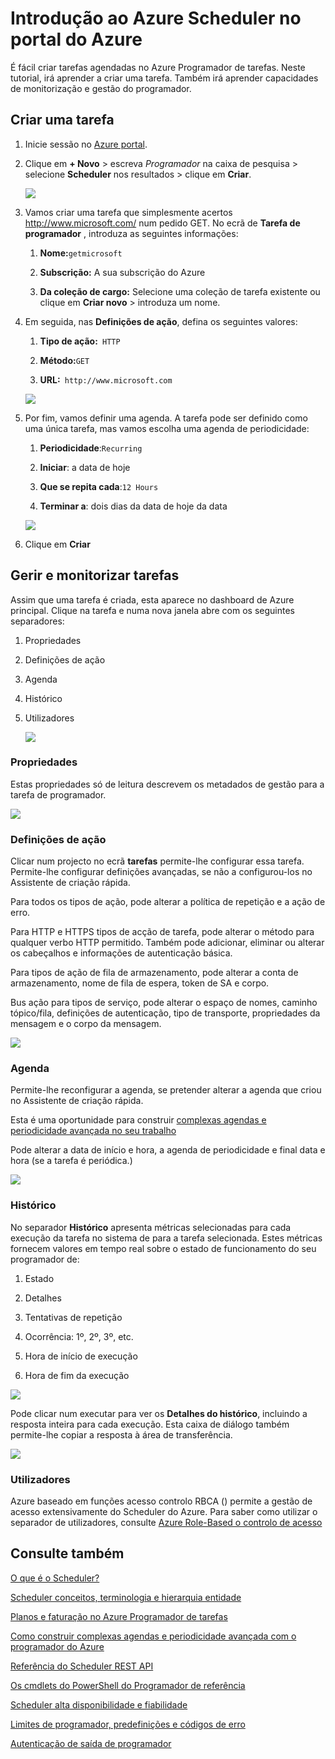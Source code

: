 <properties
 pageTitle="Introdução ao Azure Scheduler no Azure portal | Microsoft Azure"
 description="Introdução ao Azure Scheduler no portal do Azure"
 services="scheduler"
 documentationCenter=".NET"
 authors="derek1ee"
 manager="kevinlam1"
 editor=""/>
<tags
 ms.service="scheduler"
 ms.workload="infrastructure-services"
 ms.tgt_pltfrm="na"
 ms.devlang="dotnet"
 ms.topic="hero-article"
 ms.date="08/10/2016"
 ms.author="deli"/>

# <a name="get-started-with-azure-scheduler-in-azure-portal"></a>Introdução ao Azure Scheduler no portal do Azure

É fácil criar tarefas agendadas no Azure Programador de tarefas. Neste tutorial, irá aprender a criar uma tarefa. Também irá aprender capacidades de monitorização e gestão do programador.

## <a name="create-a-job"></a>Criar uma tarefa

1.  Inicie sessão no [Azure portal](https://portal.azure.com/).  

2.  Clique em **+ Novo** > escreva _Programador_ na caixa de pesquisa > selecione **Scheduler** nos resultados > clique em **Criar**.

     ![][marketplace-create]

3.  Vamos criar uma tarefa que simplesmente acertos http://www.microsoft.com/ num pedido GET. No ecrã de **Tarefa de programador** , introduza as seguintes informações:

    1.  **Nome:**`getmicrosoft`  

    2.  **Subscrição:** A sua subscrição do Azure   

    3.  **Da coleção de cargo:** Selecione uma coleção de tarefa existente ou clique em **Criar novo** > introduza um nome.

4.  Em seguida, nas **Definições de ação**, defina os seguintes valores:

    1.  **Tipo de ação:**` HTTP`  

    2.  **Método:**`GET`  

    3.  **URL:**` http://www.microsoft.com`  

      ![][action-settings]

5.  Por fim, vamos definir uma agenda. A tarefa pode ser definido como uma única tarefa, mas vamos escolha uma agenda de periodicidade:

    1. **Periodicidade**:`Recurring`

    2. **Iniciar**: a data de hoje

    3. **Que se repita cada**:`12 Hours`

    4. **Terminar a**: dois dias da data de hoje da data  

      ![][recurrence-schedule]

6.  Clique em **Criar**

## <a name="manage-and-monitor-jobs"></a>Gerir e monitorizar tarefas

Assim que uma tarefa é criada, esta aparece no dashboard de Azure principal. Clique na tarefa e numa nova janela abre com os seguintes separadores:

1.  Propriedades  

2.  Definições de ação  

3.  Agenda  

4.  Histórico

5.  Utilizadores

    ![][job-overview]

### <a name="properties"></a>Propriedades

Estas propriedades só de leitura descrevem os metadados de gestão para a tarefa de programador.

   ![][job-properties]


### <a name="action-settings"></a>Definições de ação

Clicar num projecto no ecrã **tarefas** permite-lhe configurar essa tarefa. Permite-lhe configurar definições avançadas, se não a configurou-los no Assistente de criação rápida.

Para todos os tipos de ação, pode alterar a política de repetição e a ação de erro.

Para HTTP e HTTPS tipos de acção de tarefa, pode alterar o método para qualquer verbo HTTP permitido. Também pode adicionar, eliminar ou alterar os cabeçalhos e informações de autenticação básica.

Para tipos de ação de fila de armazenamento, pode alterar a conta de armazenamento, nome de fila de espera, token de SA e corpo.

Bus ação para tipos de serviço, pode alterar o espaço de nomes, caminho tópico/fila, definições de autenticação, tipo de transporte, propriedades da mensagem e o corpo da mensagem.

   ![][job-action-settings]

### <a name="schedule"></a>Agenda

Permite-lhe reconfigurar a agenda, se pretender alterar a agenda que criou no Assistente de criação rápida.

Esta é uma oportunidade para construir [complexas agendas e periodicidade avançada no seu trabalho](scheduler-advanced-complexity.md)

Pode alterar a data de início e hora, a agenda de periodicidade e final data e hora (se a tarefa é periódica.)

   ![][job-schedule]


### <a name="history"></a>Histórico

No separador **Histórico** apresenta métricas selecionadas para cada execução da tarefa no sistema de para a tarefa selecionada. Estes métricas fornecem valores em tempo real sobre o estado de funcionamento do seu programador de:

1.  Estado  

2.  Detalhes  

3.  Tentativas de repetição

4.  Ocorrência: 1º, 2º, 3º, etc.

5.  Hora de início de execução  

6.  Hora de fim da execução

   ![][job-history]

Pode clicar num executar para ver os **Detalhes do histórico**, incluindo a resposta inteira para cada execução. Esta caixa de diálogo também permite-lhe copiar a resposta à área de transferência.

   ![][job-history-details]

### <a name="users"></a>Utilizadores

Azure baseado em funções acesso controlo RBCA () permite a gestão de acesso extensivamente do Scheduler do Azure. Para saber como utilizar o separador de utilizadores, consulte [Azure Role-Based o controlo de acesso](../active-directory/role-based-access-control-configure.md)


## <a name="see-also"></a>Consulte também

 [O que é o Scheduler?](scheduler-intro.md)

 [Scheduler conceitos, terminologia e hierarquia entidade](scheduler-concepts-terms.md)

 [Planos e faturação no Azure Programador de tarefas](scheduler-plans-billing.md)

 [Como construir complexas agendas e periodicidade avançada com o programador do Azure](scheduler-advanced-complexity.md)

 [Referência do Scheduler REST API](https://msdn.microsoft.com/library/mt629143)

 [Os cmdlets do PowerShell do Programador de referência](scheduler-powershell-reference.md)

 [Scheduler alta disponibilidade e fiabilidade](scheduler-high-availability-reliability.md)

 [Limites de programador, predefinições e códigos de erro](scheduler-limits-defaults-errors.md)

 [Autenticação de saída de programador](scheduler-outbound-authentication.md)


[marketplace-create]: ./media/scheduler-get-started-portal/scheduler-v2-portal-marketplace-create.png
[action-settings]: ./media/scheduler-get-started-portal/scheduler-v2-portal-action-settings.png
[recurrence-schedule]: ./media/scheduler-get-started-portal/scheduler-v2-portal-recurrence-schedule.png
[job-properties]: ./media/scheduler-get-started-portal/scheduler-v2-portal-job-properties.png
[job-overview]: ./media/scheduler-get-started-portal/scheduler-v2-portal-job-overview-1.png
[job-action-settings]: ./media/scheduler-get-started-portal/scheduler-v2-portal-job-action-settings.png
[job-schedule]: ./media/scheduler-get-started-portal/scheduler-v2-portal-job-schedule.png
[job-history]: ./media/scheduler-get-started-portal/scheduler-v2-portal-job-history.png
[job-history-details]: ./media/scheduler-get-started-portal/scheduler-v2-portal-job-history-details.png


[1]: ./media/scheduler-get-started-portal/scheduler-get-started-portal001.png
[2]: ./media/scheduler-get-started-portal/scheduler-get-started-portal002.png
[3]: ./media/scheduler-get-started-portal/scheduler-get-started-portal003.png
[4]: ./media/scheduler-get-started-portal/scheduler-get-started-portal004.png
[5]: ./media/scheduler-get-started-portal/scheduler-get-started-portal005.png
[6]: ./media/scheduler-get-started-portal/scheduler-get-started-portal006.png
[7]: ./media/scheduler-get-started-portal/scheduler-get-started-portal007.png
[8]: ./media/scheduler-get-started-portal/scheduler-get-started-portal008.png
[9]: ./media/scheduler-get-started-portal/scheduler-get-started-portal009.png
[10]: ./media/scheduler-get-started-portal/scheduler-get-started-portal010.png
[11]: ./media/scheduler-get-started-portal/scheduler-get-started-portal011.png
[12]: ./media/scheduler-get-started-portal/scheduler-get-started-portal012.png
[13]: ./media/scheduler-get-started-portal/scheduler-get-started-portal013.png
[14]: ./media/scheduler-get-started-portal/scheduler-get-started-portal014.png
[15]: ./media/scheduler-get-started-portal/scheduler-get-started-portal015.png
